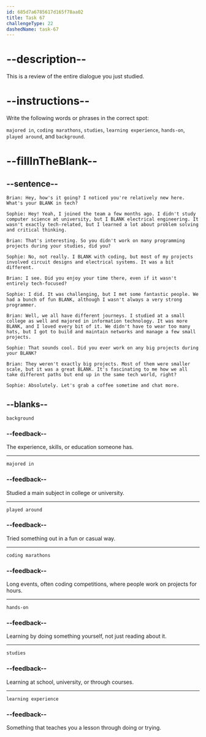 ```yaml
---
id: 685d7a6785617d165f78aa02
title: Task 67
challengeType: 22
dashedName: task-67
---
```


<!-- REVIEW -->

# --description--

This is a review of the entire dialogue you just studied.

# --instructions--

Write the following words or phrases in the correct spot:

`majored in`, `coding marathons`, `studies`, `learning experience`, `hands-on`, `played around`, and `background`.

# --fillInTheBlank--

## --sentence--

`Brian: Hey, how's it going? I noticed you're relatively new here. What's your BLANK in tech?`

`Sophie: Hey! Yeah, I joined the team a few months ago. I didn't study computer science at university, but I BLANK electrical engineering. It wasn't exactly tech-related, but I learned a lot about problem solving and critical thinking.`

`Brian: That's interesting. So you didn't work on many programming projects during your studies, did you?`

`Sophie: No, not really. I BLANK with coding, but most of my projects involved circuit designs and electrical systems. It was a bit different.`

`Brian: I see. Did you enjoy your time there, even if it wasn't entirely tech-focused?`

`Sophie: I did. It was challenging, but I met some fantastic people. We had a bunch of fun BLANK, although I wasn't always a very strong programmer.`

`Brian: Well, we all have different journeys. I studied at a small college as well and majored in information technology. It was more BLANK, and I loved every bit of it. We didn't have to wear too many hats, but I got to build and maintain networks and manage a few small projects.`

`Sophie: That sounds cool. Did you ever work on any big projects during your BLANK?`

`Brian: They weren't exactly big projects. Most of them were smaller scale, but it was a great BLANK. It's fascinating to me how we all take different paths but end up in the same tech world, right?`

`Sophie: Absolutely. Let's grab a coffee sometime and chat more.`

## --blanks--

`background`

### --feedback--

The experience, skills, or education someone has.

---

`majored in`

### --feedback--

Studied a main subject in college or university.

---

`played around`

### --feedback--

Tried something out in a fun or casual way.

---

`coding marathons`

### --feedback--

Long events, often coding competitions, where people work on projects for hours.

---

`hands-on`

### --feedback--

Learning by doing something yourself, not just reading about it.

---

`studies`

### --feedback--

Learning at school, university, or through courses.

---

`learning experience`

### --feedback--

Something that teaches you a lesson through doing or trying.
